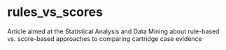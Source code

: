 # rules_vs_scores
Article aimed at the Statistical Analysis and Data Mining about rule-based vs. score-based approaches to comparing cartridge case evidence
